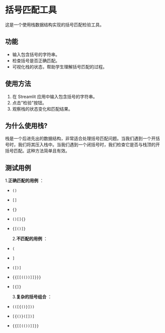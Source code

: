 # 括号匹配工具

这是一个使用栈数据结构实现的括号匹配检验工具。

## 功能

- 输入包含括号的字符串。
- 检查括号是否正确匹配。
- 可视化栈的状态，帮助学生理解括号匹配的过程。

## 使用方法

1. 在 Streamlit 应用中输入包含括号的字符串。
2. 点击"检验"按钮。
3. 观察栈的状态变化和匹配结果。

## 为什么使用栈?

栈是一个后进先出的数据结构，非常适合处理括号匹配问题。当我们遇到一个开括号时，我们将其压入栈中。当我们遇到一个闭括号时，我们检查它是否与栈顶的开括号匹配。这种方法简单且有效。

## 测试用例

1.**正确匹配的用例** ：

- `()`
- `[]`
- `{}`
- `()[]{}`
- `{[()]}`

  2.**不匹配的用例** ：

- `(`
- `]`
- `([)]`
- `{{[[(())]]}}}`
- `[{]}`

  3.**复杂的括号组合** ：

- `(([{()}]))`
- `[{()}([])]`
- `{{[[(())]]}}`
